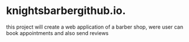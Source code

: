 # knightsbarbergithub.io.
this project will create a web application of a barber shop, were user can book appointments and also send reviews
